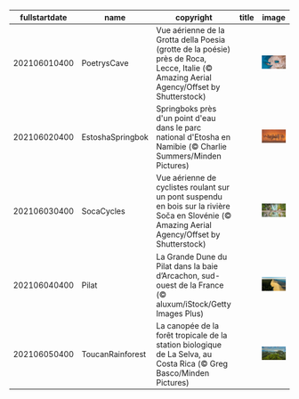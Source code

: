 |fullstartdate|name|copyright|title|image|
|--|--|--|--|--|
202106010400|PoetrysCave|Vue aérienne de la Grotta della Poesia (grotte de la poésie) près de Roca, Lecce, Italie (© Amazing Aerial Agency/Offset by Shutterstock)||![](/fr-CA/2021/06/202106010400PoetrysCave.jpg)|
202106020400|EstoshaSpringbok|Springboks près d'un point d'eau dans le parc national d'Etosha en Namibie (© Charlie Summers/Minden Pictures)||![](/fr-CA/2021/06/202106020400EstoshaSpringbok.jpg)|
202106030400|SocaCycles|Vue aérienne de cyclistes roulant sur un pont suspendu en bois sur la rivière Soča en Slovénie (© Amazing Aerial Agency/Offset by Shutterstock)||![](/fr-CA/2021/06/202106030400SocaCycles.jpg)|
202106040400|Pilat|La Grande Dune du Pilat dans la baie d’Arcachon, sud-ouest de la France (© aluxum/iStock/Getty Images Plus)||![](/fr-CA/2021/06/202106040400Pilat.jpg)|
202106050400|ToucanRainforest|La canopée de la forêt tropicale de la station biologique de La Selva, au Costa Rica (© Greg Basco/Minden Pictures)||![](/fr-CA/2021/06/202106050400ToucanRainforest.jpg)|
